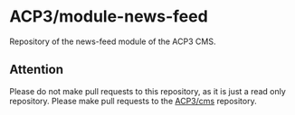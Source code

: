 # ACP3/module-news-feed

Repository of the news-feed module of the ACP3 CMS.

## Attention

Please do not make pull requests to this repository, as it is just a read only repository.
Please make pull requests to the [ACP3/cms](https://gitlab.com/ACP3/cms.git) repository.
